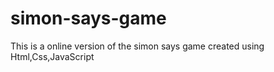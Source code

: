 # simon-says-game
This is a online version of the simon says game
created using Html,Css,JavaScript
